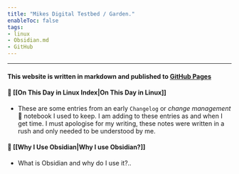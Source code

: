 ```yaml
---
title: "Mikes Digital Testbed / Garden."
enableToc: false
tags:
- linux
- Obsidian.md
- GitHub
---
```

***
#### This website is written in markdown and published to [GitHub Pages](https://github.com/mcdent)

#### 📕 [[On This Day in Linux Index|On This Day in Linux]] 
-  These are some entries from an early `Changelog` or *change management* 🤔 notebook I used to keep. I am adding to these entries as and when I get time. I must apologise for my writing, these notes were written in a rush and only needed to be understood by me.

#### 🤔 [[Why I Use Obsidian|Why I use Obsidian?]]
- What is Obsidian and why do I use it?..
